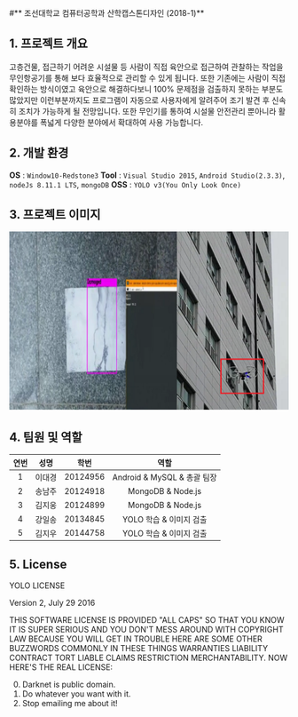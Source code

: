 #** 조선대학교 컴퓨터공학과 산학캡스톤디자인 (2018-1)**

## 1. 프로젝트 개요
고층건물, 접근하기 어려운 시설물 등 사람이 직접 육안으로 접근하여 관찰하는 작업을 무인항공기를 통해 보다 효율적으로 관리할 수 있게 됩니다. 또한 기존에는 사람이 직접 확인하는 방식이였고 육안으로 해결하다보니 100% 문제점을 검출하지 못하는 부분도 많았지만 이런부분까지도 프로그램이 자동으로 사용자에게 알려주어 조기 발견 후 신속히 조치가 가능하게 될 전망입니다. 또한 무인기를 통하여 시설물 안전관리 뿐아니라 활용분야를 폭넓게 다양한 분야에서 확대하여 사용 가능합니다.

## 2. 개발 환경
<b>OS</b> : `Window10-Redstone3`
<b>Tool</b> : `Visual Studio 2015`, `Android Studio(2.3.3)`,
                `nodeJs 8.11.1 LTS`, `mongoDB`
<b>OSS</b> : `YOLO v3(You Only Look Once)`

## 3. 프로젝트 이미지
![screenshot](./drone.png)

## 4. 팀원 및 역할
|  연번 |  성명 |  학번 	|  	역할         	|
|:--------:|:--------:|:--------:|:--:|
|1| 이대경 |20124956|Android & MySQL & 총괄 팀장|
|2 | 송남주 |20124918|MongoDB & Node.js|
|3 | 김지웅 |20124899|MongoDB & Node.js|
|4 | 강일송 |20134845|YOLO 학습 & 이미지 검출|
|5 | 김지우 |20144758|YOLO 학습 & 이미지 검출|

## 5. License

YOLO LICENSE

Version 2, July 29 2016

THIS SOFTWARE LICENSE IS PROVIDED "ALL CAPS" SO THAT YOU KNOW IT IS SUPER
SERIOUS AND YOU DON'T MESS AROUND WITH COPYRIGHT LAW BECAUSE YOU WILL GET IN
TROUBLE HERE ARE SOME OTHER BUZZWORDS COMMONLY IN THESE THINGS WARRANTIES
LIABILITY CONTRACT TORT LIABLE CLAIMS RESTRICTION MERCHANTABILITY. NOW HERE'S
THE REAL LICENSE:

0. Darknet is public domain.
1. Do whatever you want with it.
2. Stop emailing me about it!
